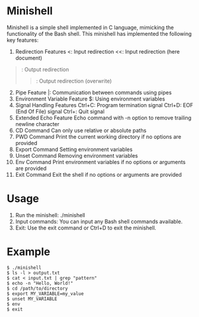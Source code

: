 # Minishell
Minishell is a simple shell implemented in C language, mimicking the functionality of the Bash shell. This minishell has implemented the following key features:

1. Redirection Features
  <: Input redirection
  <<: Input redirection (here document)
  >: Output redirection
  >>: Output redirection (overwrite)
2. Pipe Feature
  |: Communication between commands using pipes
3. Environment Variable Feature
  $: Using environment variables
4. Signal Handling Features
  Ctrl+C: Program termination signal
  Ctrl+D: EOF (End Of File) signal
  Ctrl+\: Quit signal
5. Extended Echo Feature
  Echo command with -n option to remove trailing newline character
6. CD Command
  Can only use relative or absolute paths
7. PWD Command
  Print the current working directory if no options are provided
8. Export Command
  Setting environment variables
9. Unset Command
  Removing environment variables
10. Env Command
  Print environment variables if no options or arguments are provided
11. Exit Command
  Exit the shell if no options or arguments are provided

# Usage
1. Run the minishell: ./minishell
2. Input commands: You can input any Bash shell commands available.
3. Exit: Use the exit command or Ctrl+D to exit the minishell.

# Example
```
$ ./minishell
$ ls -l > output.txt
$ cat < input.txt | grep "pattern"
$ echo -n "Hello, World!"
$ cd /path/to/directory
$ export MY_VARIABLE=my_value
$ unset MY_VARIABLE
$ env
$ exit
```
